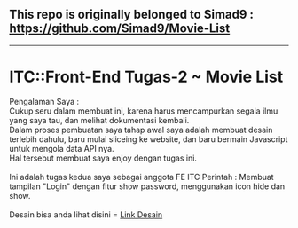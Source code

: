 ## This repo is originally belonged to Simad9 : https://github.com/Simad9/Movie-List  
---  
# ITC::Front-End Tugas-2 ~ Movie List

Pengalaman Saya :\
Cukup seru dalam membuat ini, karena harus mencampurkan segala ilmu yang saya tau, dan melihat dokumentasi kembali.\
Dalam proses pembuatan saya tahap awal saya adalah membuat desain terlebih dahulu, baru mulai sliceing ke website, dan baru bermain Javascript untuk mengola data API nya.\
Hal tersebut membuat saya enjoy dengan tugas ini.\
\
Ini adalah tugas kedua saya sebagai anggota FE ITC
Perintah : Membuat tampilan "Login" dengan fitur show password, menggunakan icon hide dan show.\
\
Desain bisa anda lihat disini = [Link Desain](https://www.figma.com/file/Zg8Aca3zlLLLxw3FASM58e/Movie-List---ITC-FE-(Tugas)?type=design&node-id=0%3A1&mode=design&t=NlEVMlniHsV0ABCE-1)
